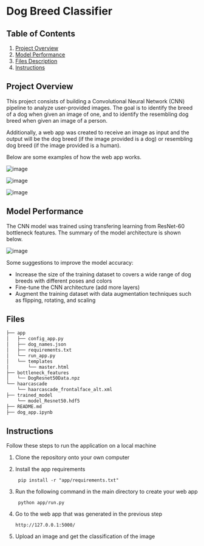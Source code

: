 # Dog Breed Classifier

## Table of Contents

1. [Project Overview](#overview)
2. [Model Performance](#model)
3. [Files Description](#files)
4. [Instructions](#instructions)

## Project Overview <a name="overview"></a>

This project consists of building a Convolutional Neural Network (CNN) pipeline to analyze user-provided images. The goal is to identify the breed of a dog when given an image of one, and to identify the resembling dog breed when given an image of a person.

Additionally, a  web app was created to receive an image as input and the output will be the dog breed (if the image provided is a dog) or resembling dog breed (if the image provided is a human).

Below are some examples of how the web app works.

![image](https://user-images.githubusercontent.com/48845915/226145683-41bcd708-a7fd-4234-940d-a4ae4e1d22f1.png)

![image](https://user-images.githubusercontent.com/48845915/226145728-7b40768f-8ab6-4512-93c0-d23f04062262.png)

![image](https://user-images.githubusercontent.com/48845915/226147114-5b65cf1f-0a48-4db0-8375-452bddbfcd94.png)

## Model Performance <a name="model"></a>

The CNN model was trained using transfering learning from ResNet-60 bottleneck features. The summary of the model architecture is shown below. 

![image](https://user-images.githubusercontent.com/48845915/226147255-36cfc774-052f-4236-bc81-2b1a72b6290c.png)


Some suggestions to improve the model accuracy:

- Increase the size of the training dataset to covers a wide range of dog breeds with different poses and colors
- Fine-tune the CNN architecture (add more layers)
- Augment the training dataset with data augmentation techniques such as flipping, rotating, and scaling

## Files <a name="files"></a>

```bash
├── app
│   ├── config_app.py
│   ├── dog_names.json
│   ├── requirements.txt
│   └── run_app.py
│   └── templates
│       └── master.html
├── bottleneck_features
│   └── DogResnet50Data.npz
└── haarcascade
    └── haarcascade_frontalface_alt.xml
├── trained_model
    └── model_Resnet50.hdf5
├── README.md
├── dog_app.ipynb


```
## Instructions <a name="instructions"></a>

Follow these steps to run the application on a local machine

1. Clone the repository onto your own computer

2. Install the app requirements

        pip install -r "app/requirements.txt"

3. Run the following command in the main directory to create your web app

        python app/run.py
        
4.  Go to the web app that was generated in the previous step
        
        http://127.0.0.1:5000/

5. Upload an image and get the classification of the image
